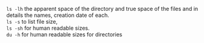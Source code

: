 
`ls -lh`	the apparent space of the directory and true space of the files and in details the names, creation date of each.  
`ls -s` 	to list file size,  
`ls -sh` 	for human readable sizes.  
`du -h` 	for human readable sizes for directories  

